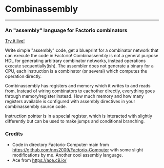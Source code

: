 # Combinassembly

______

### An "assembly" language for Factorio combinators

[Try it live!](https://qon.github.io/combinassembly/)

Write simple "assembly" code, get a blueprint for a combinator network that can execute the code in Factorio!
Combinassembly is not a general purpose HDL for generating arbitrary combinator networks, instead operations execute sequentially(ish). The assembler does not generate a binary for a CPU, each instruction is a combinator (or several) which computes the operation directly.

Combinassembly has registers and memory which it writes to and reads from. Instead of wiring combinators to eachother directly, everything goes through memory/register instead. How much memory and how many registers available is configured with assembly directives in your combinassembly source code.

Instruction pointer is in a special register, which is interacted with slightly differently but can be used to make jumps and conditional branching.

### Credits

- Code in directory Factorio-Computer-main from https://github.com/nns2009/Factorio-Computer with some slight modifications by me. Another cool assembly language.
- Ace from https://ace.c9.io/
